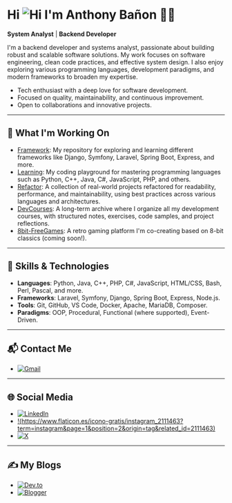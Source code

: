 # Hi ![Hi](https://user-images.githubusercontent.com/18350557/176309783-0785949b-9127-417c-8b55-ab5a4333674e.gif) I'm Anthony Bañon 👨‍💻

 **System Analyst** |  **Backend Developer** 

I'm a backend developer and systems analyst, passionate about building robust and scalable software solutions. My work focuses on software engineering, clean code practices, and effective system design. I also enjoy exploring various programming languages, development paradigms, and modern frameworks to broaden my expertise.

-  Tech enthusiast with a deep love for software development.
-  Focused on quality, maintainability, and continuous improvement.
-  Open to collaborations and innovative projects.
---

## 🚀 What I'm Working On

-  [Framework](https://github.com/anthonybanion/Framework): My repository for exploring and learning different frameworks like Django, Symfony, Laravel, Spring Boot, Express, and more.
-  [Learning](https://github.com/anthonybanion/Learning): My coding playground for mastering programming languages such as Python, C++, Java, C#, JavaScript, PHP, and others.
- [Refactor](https://github.com/anthonybanion/Refactor): A collection of real-world projects refactored for readability, performance, and maintainability, using best practices across various languages and architectures.
- [DevCourses](https://github.com/anthonybanion/DevCourses): A long-term archive where I organize all my development courses, with structured notes, exercises, code samples, and project reflections.
- [8bit-FreeGames](https://github.com/MarianoMaldonado-dev/8bit-freegames): A retro gaming platform I'm co-creating based on 8-bit classics (coming soon!).

---

## 🔧 Skills & Technologies

- **Languages**: Python, Java, C++, PHP, C#, JavaScript, HTML/CSS, Bash, Perl, Pascal, and more.
- **Frameworks**: Laravel, Symfony, Django, Spring Boot, Express, Node.js.
- **Tools**: Git, GitHub, VS Code, Docker, Apache, MariaDB, Composer.
- **Paradigms**: OOP, Procedural, Functional (where supported), Event-Driven.

---
## 📬 Contact Me

- [![Gmail](https://img.shields.io/badge/Gmail-D14836?style=flat&logo=gmail&logoColor=white)](mailto:anthonybanion@gmail.com)

---

## 🌐 Social Media

- [![LinkedIn](https://img.shields.io/badge/LinkedIn-0077B5?style=flat&logo=linkedin&logoColor=white)](https://www.linkedin.com/in/anthonybanion/)
- [!(https://www.flaticon.es/icono-gratis/instagram_2111463?term=instagram&page=1&position=2&origin=tag&related_id=2111463)](https://www.instagram.com/anthonybanion/)
- [![X](https://img.shields.io/badge/X-000000?style=flat&logo=x&logoColor=white)](https://twitter.com/anthonybanion)

---

## ✍️ My Blogs

- [![Dev.to](https://img.shields.io/badge/Dev.to-0A0A0A?style=flat&logo=devdotto&logoColor=white)](https://dev.to/anthonybanion)
- [![Blogger](https://img.shields.io/badge/Blogger-FF5722?style=flat&logo=blogger&logoColor=white)](https://anthonybanion.blogspot.com/)




